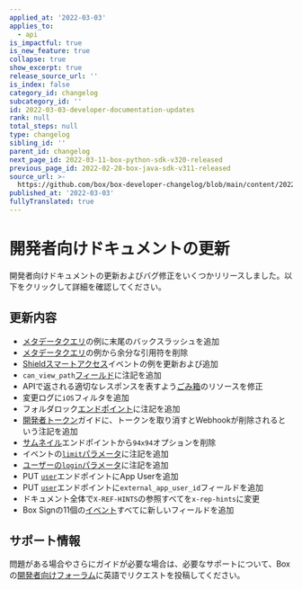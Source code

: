 ```yaml
---
applied_at: '2022-03-03'
applies_to:
  - api
is_impactful: true
is_new_feature: true
collapse: true
show_excerpt: true
release_source_url: ''
is_index: false
category_id: changelog
subcategory_id: ''
id: 2022-03-03-developer-documentation-updates
rank: null
total_steps: null
type: changelog
sibling_id: ''
parent_id: changelog
next_page_id: 2022-03-11-box-python-sdk-v320-released
previous_page_id: 2022-02-28-box-java-sdk-v311-released
source_url: >-
  https://github.com/box/box-developer-changelog/blob/main/content/2022/03-03-developer-documentation-updates.md
published_at: '2022-03-03'
fullyTranslated: true
---
```

# 開発者向けドキュメントの更新

開発者向けドキュメントの更新およびバグ修正をいくつかリリースしました。以下をクリックして詳細を確認してください。

<!-- more -->

## 更新内容

* [メタデータクエリ][mq]の例に末尾のバックスラッシュを追加
* [メタデータクエリ][mq]の例から余分な引用符を削除
* [Shieldスマートアクセス][shield]イベントの例を更新および追加
* `can_view_path`[フィールド][collab]に注記を追加
* APIで返される適切なレスポンスを表すよう[ごみ箱][trash]のリソースを修正
* 変更ログに`iOS`フィルタを追加
* フォルダロック[エンドポイント][folder-lock]に注記を追加
* [開発者トークン][dt]ガイドに、トークンを取り消すとWebhookが削除されるという注記を追加
* [サムネイル][tn]エンドポイントから`94x94`オプションを削除
* イベントの[`limit`パラメータ][ge]に注記を追加
* [ユーザーの`login`パラメータ][ue]に注記を追加
* PUT [`user`][ue]エンドポイントにApp Userを追加
* PUT [`user`][ue]エンドポイントに`external_app_user_id`フィールドを追加
* ドキュメント全体で`X-REF-HINTS`の参照すべてを`x-rep-hints`に変更
* Box Signの11個の[イベント][sign]すべてに新しいフィールドを追加

## サポート情報

問題がある場合やさらにガイドが必要な場合は、必要なサポートについて、Boxの[開発者向けフォーラム][1]に英語でリクエストを投稿してください。

[1]: https://support.box.com/hc/en-us/community/topics/360001932973-Platform-and-Developer-Forum

[mq]: g://metadata/queries/create

[shield]: g://events/event-triggers/shield-alert-events/#smart-access

[collab]: e://post-collaborations/#param-can_view_path

[trash]: e://get-folders-id-trash

[folder-lock]: r://folder-lock

[dt]: g://authentication/tokens/developer-tokens

[tn]: e://get-files-id-thumbnail-id

[ge]: e://get-events/#param-limit

[ue]: e://put-users-id/#param-login

[sign]: g://events/event-triggers/sign-events
